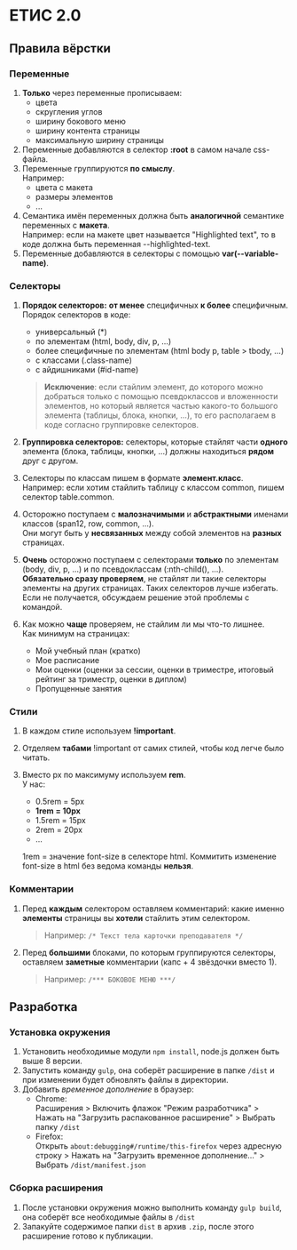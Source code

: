 # ЕТИС 2.0

## Правила вёрстки

### Переменные

1. **Только** через переменные прописываем:
    * цвета
    * скругления углов
    * ширину бокового меню
    * ширину контента страницы
    * максимальную ширину страницы
2. Переменные добавляются в селектор **:root** в самом начале css-файла.
3. Переменные группируются **по смыслу**.  
Например:
    * цвета с макета
    * размеры элементов
    * ...
4. Семантика имён переменных должна быть **аналогичной** семантике переменных с **макета**.  
Например: если на макете цвет называется "Highlighted text", то в коде должна быть переменная --highlighted-text.
5. Переменные добавляются в селекторы с помощью **var(--variable-name)**.

### Селекторы

1. **Порядок селекторов:** **от менее** специфичных **к более** специфичным.  
Порядок селекторов в коде:  
    * универсальный (*)
    * по элементам (html, body, div, p, ...)
    * более специфичные по элементам (html body p, table > tbody, ...)
    * с классами (.class-name)
    * с айдишниками (#id-name)

    > **Исключение**: если стайлим элемент, до которого можно добраться только с помощью псевдоклассов и вложенности элементов, но который является частью какого-то большого элемента (таблицы, блока, кнопки, ...), то его располагаем в коде согласно группировке селекторов.
2. **Группировка селекторов:** селекторы, которые стайлят части **одного** элемента (блока, таблицы, кнопки, ...) должны находиться **рядом** друг с другом.
3. Селекторы по классам пишем в формате **элемент.класс**.  
Например: если хотим стайлить таблицу с классом common, пишем селектор table.common.
4. Осторожно поступаем с **малозначимыми** и **абстрактными** именами классов (span12, row, common, ...).  
Они могут быть у **несвязанных** между собой элементов на **разных** страницах.
5. **Очень** осторожно поступаем с селекторами **только** по элементам (body, div, p, ...) и по псевдоклассам (:nth-child(), ...).  
**Обязательно сразу проверяем**, не стайлят ли такие селекторы элементы на других страницах. Таких селекторов лучше избегать. Если не получается, обсуждаем решение этой проблемы с командой.
6. Как можно **чаще** проверяем, не стайлим ли мы что-то лишнее.  
Как минимум на страницах:
    * Мой учебный план (кратко)
    * Мое расписание
    * Мои оценки (оценки за сессии, оценки в триместре, итоговый рейтинг за триместр, оценки в диплом)
    * Пропущенные занятия

### Стили

1. В каждом стиле используем **!important**.
2. Отделяем **табами** !important от самих стилей, чтобы код легче было читать.
3. Вместо px по максимуму используем **rem**.  
У нас:  
    * 0.5rem = 5px
    * **1rem = 10px**
    * 1.5rem = 15px
    * 2rem = 20px
    * …

    1rem = значение font-size в селекторе html. Коммитить изменение font-size в html без ведома команды **нельзя**.

### Комментарии

1. Перед **каждым** селектором оставляем комментарий: какие именно **элементы** страницы вы **хотели** стайлить этим селектором.
   > Например: `/* Текст тела карточки преподавателя */`
2. Перед **большими** блоками, по которым группируются селекторы, оставляем **заметные** комментарии (капс + 4 звёздочки вместо 1).  
   > Например: `/*** БОКОВОЕ МЕНЮ ***/`

## Разработка

### Установка окружения

1. Установить необходимые модули `npm install`, node.js должен быть выше 8 версии.
2. Запустить команду `gulp`, она соберёт расширение в папке `/dist` и при изменении будет обновлять файлы в директории.
3. Добавить *временное дополнение* в браузер:
    * Chrome:  
      Расширения > Включить флажок "Режим разработчика" > Нажать на "Загрузить распакованное расширение" > Выбрать папку `/dist`
    * Firefox:  
      Открыть `about:debugging#/runtime/this-firefox` через адресную строку > Нажать на "Загрузить временное дополнение..." > Выбрать `/dist/manifest.json`

### Сборка расширения

1. После установки окружения можно выполнить команду `gulp build`, она соберёт все необходимые файлы в `/dist`
2. Запакуйте содержимое папки `dist` в архив `.zip`, после этого расширение готово к публикации.
